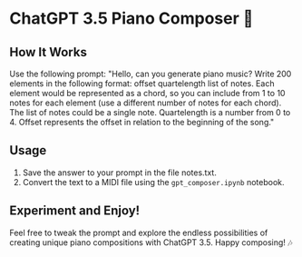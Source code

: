 # ChatGPT 3.5 Piano Composer 🎹

## How It Works
Use the following prompt:
"Hello, can you generate piano music? Write 200 elements in the following format: offset quartelength list of notes. Each element would be represented as a chord, so you can include from 1 to 10 notes for each element (use a different number of notes for each chord). The list of notes could be a single note. Quartelength is a number from 0 to 4. Offset represents the offset in relation to the beginning of the song."

## Usage
1. Save the answer to your prompt in the file notes.txt.
2. Convert the text to a MIDI file using the ```gpt_composer.ipynb``` notebook.

## Experiment and Enjoy!
Feel free to tweak the prompt and explore the endless possibilities of creating unique piano compositions with ChatGPT 3.5. Happy composing! 🎶
